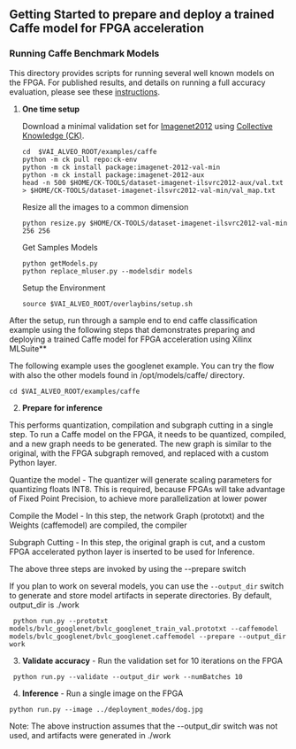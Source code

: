 ## Getting Started to prepare and deploy a trained Caffe model for FPGA acceleration

### Running Caffe Benchmark Models
This directory provides scripts for running several well known models on the FPGA.
For published results, and details on running a full accuracy evaluation, please see these [instructions](Benchmark_README.md).

1. **One time setup**

   Download a minimal validation set for [Imagenet2012](http://www.image-net.org/challenges/LSVRC/2012) using [Collective Knowledge (CK)](https://github.com/ctuning).

   ```
   cd  $VAI_ALVEO_ROOT/examples/caffe
   python -m ck pull repo:ck-env
   python -m ck install package:imagenet-2012-val-min
   python -m ck install package:imagenet-2012-aux
   head -n 500 $HOME/CK-TOOLS/dataset-imagenet-ilsvrc2012-aux/val.txt > $HOME/CK-TOOLS/dataset-imagenet-ilsvrc2012-val-min/val_map.txt
   ```

   Resize all the images to a common dimension

   ```
   python resize.py $HOME/CK-TOOLS/dataset-imagenet-ilsvrc2012-val-min 256 256
   ```

   Get Samples Models

   ```
   python getModels.py
   python replace_mluser.py --modelsdir models
   ```

   Setup the Environment

   ```
   source $VAI_ALVEO_ROOT/overlaybins/setup.sh
   ```

After the setup, run through a sample end to end caffe classification example using the following steps that demonstrates preparing and deploying a trained Caffe model for FPGA acceleration using Xilinx MLSuite**

  The following example uses the googlenet example. You can try the flow with also the other models found in /opt/models/caffe/ directory.

  ```
  cd $VAI_ALVEO_ROOT/examples/caffe 
  ``` 

2. **Prepare for inference**

  This performs quantization, compilation and subgraph cutting in a single step. To run a Caffe model on the FPGA, it needs to be quantized, compiled, and a new graph needs to be generated. The new graph is similar to the original, with the FPGA subgraph removed, and replaced with a custom Python layer.
  
  Quantize the model - The quantizer will generate scaling parameters for quantizing floats INT8. This is required, because FPGAs will take advantage of Fixed Point Precision, to achieve more parallelization at lower power

  Compile the Model - In this step, the network Graph (prototxt) and the Weights (caffemodel) are compiled, the compiler
 
  Subgraph Cutting - In this step, the original graph is cut, and a custom FPGA accelerated python layer is inserted to be used for Inference.
  
  The above three steps are invoked by using the --prepare switch  
  
  If you plan to work on several models, you can use the `--output_dir` switch to generate and store model artifacts in seperate directories. By default, output_dir is ./work

  ```
   python run.py --prototxt models/bvlc_googlenet/bvlc_googlenet_train_val.prototxt --caffemodel models/bvlc_googlenet/bvlc_googlenet.caffemodel --prepare --output_dir work
  ```

3. **Validate accuracy** - Run the validation set for 10 iterations on the FPGA

  ```
   python run.py --validate --output_dir work --numBatches 10
  ```

4. **Inference** - Run a single image on the FPGA

  ```
  python run.py --image ../deployment_modes/dog.jpg
  ```


 Note: The above instruction assumes that the --output_dir switch was not used, and artifacts were generated in ./work

